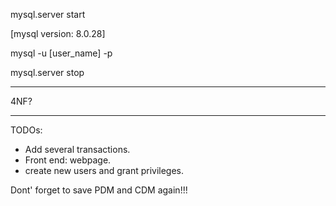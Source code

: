 mysql.server start

[mysql version: 8.0.28]

mysql -u [user_name] -p


mysql.server stop

---

4NF?

---
TODOs:
* Add several transactions.
* Front end: webpage.
* create new users and grant privileges.


Dont' forget to save PDM and CDM again!!!
